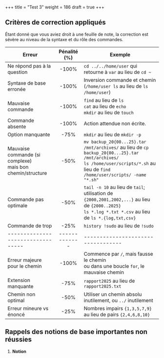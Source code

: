 +++
title = "Test 3"
weight = 186
draft = true
+++

## Critères de correction appliqués

Étant donné que vous aviez droit à une feuille de note, la correction est sévère au niveau de la syntaxe et du rôle des commandes.

| Erreur                            | Pénalité (%)  | Exemple                           |  
|-----------------------------------|:-------------:|-----------------------------------|
| Ne répond pas à la question       | -100%         | `cd ../../home/user` qui retourne à `var` au lieu de `cd ~`     |
| Syntaxe de base erronée           | -100%         | Inversion commande et chemin (`/home/user ls` au lieu de `ls /home/user`) | 
| Mauvaise commande                 | -100%         | `find` au lieu de `ls` <br> `cat` au lieu de `echo` <br> `mkdir` au lieu de `touch` |
| Commande absente                  | -100%         | Action attendue non écrite.       |
| Option manquante                  | -75%          | `mkdir` au lieu de `mkdir -p`     |  
| Mauvaise commande (si complexe) <br> mais bon chemin/structure | -50%          | `mv backup_20{00...25}.tar /mnt/archives/` au lieu de `cp backup_20{00...25}.tar /mnt/archives/` <br> `ls /home/user/scripts/*.sh` au lieu de `find /home/user/scripts/ -name "*.sh"` |           
| Commande pas optimale             | -50%          | `tail -n 10` au lieu de `tail`; <br> utilisation de `{2000,2001,2002,...}` au lieu de `{2000..2025}` <br> `ls *.log *.txt *.csv` au lieu de `ls *.{log,txt,csv}` |
| Commande de trop                  | -25%          | `history !sudo` au lieu de `!sudo` |
| --------------------------------- | ------------- | ---------------------------------- |    
| Erreur majeure pour le chemin     | -100%         | Commence par `/`, mais fausse le chemin <br> ou dans une boucle `for`, le mauvaise chemin |  
| Extension manquante               | -75%          | `rapport2025` au lieu de `rapport2025.txt`     |     
| Chemin non optimal                | -50%          | Utiliser un chemin absolu inutilement, ou `../` inutilement | 
| Erreur mineure vs énoncé          | -25%          | Nombres impairs `{1,3,5,7,9}` au lieu de pairs `{2,4,6,8,10}` |


## Rappels des notions de base importantes non réussies

1. **Notion**
